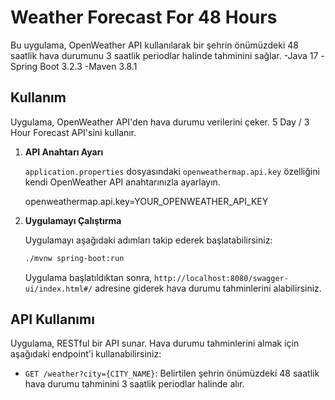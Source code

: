 # Weather Forecast For 48 Hours

Bu uygulama, OpenWeather API kullanılarak bir şehrin önümüzdeki 48 saatlik hava durumunu 3 saatlik periodlar halinde tahminini sağlar.
-Java 17 
-Spring Boot 3.2.3
-Maven 3.8.1

## Kullanım

Uygulama, OpenWeather API'den hava durumu verilerini çeker. 5 Day / 3 Hour Forecast API'sini kullanır.

1. **API Anahtarı Ayarı**

    `application.properties` dosyasındaki `openweathermap.api.key` özelliğini kendi OpenWeather API anahtarınızla ayarlayın.
   
    openweathermap.api.key=YOUR_OPENWEATHER_API_KEY

2. **Uygulamayı Çalıştırma**

    Uygulamayı aşağıdaki adımları takip ederek başlatabilirsiniz:

    ```bash
    ./mvnw spring-boot:run
    ```
    Uygulama başlatıldıktan sonra, `http://localhost:8080/swagger-ui/index.html#/` adresine giderek hava durumu tahminlerini alabilirsiniz.

## API Kullanımı

Uygulama, RESTful bir API sunar. Hava durumu tahminlerini almak için aşağıdaki endpoint'i kullanabilirsiniz:

- `GET /weather?city={CITY_NAME}`: Belirtilen şehrin önümüzdeki 48 saatlik hava durumu tahminini 3 saatlik periodlar halinde alır.
